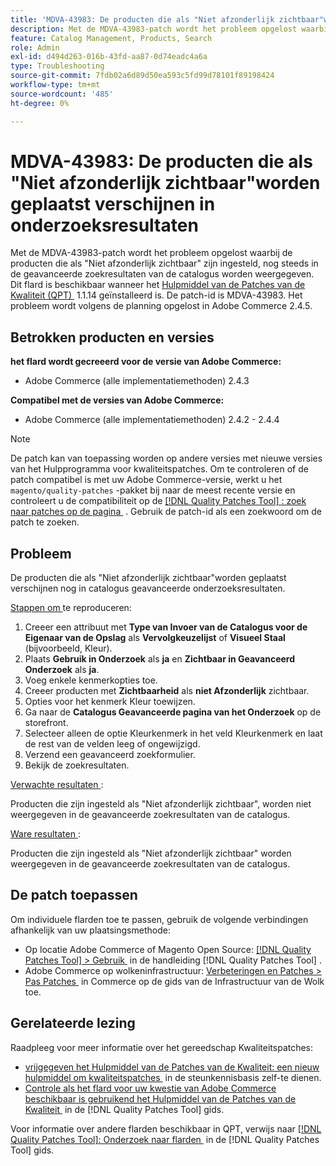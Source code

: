 ```yaml
---
title: 'MDVA-43983: De producten die als "Niet afzonderlijk zichtbaar"worden geplaatst verschijnen in onderzoeksresultaten'
description: Met de MDVA-43983-patch wordt het probleem opgelost waarbij de producten die als "Niet afzonderlijk zichtbaar" zijn ingesteld, nog steeds in de geavanceerde zoekresultaten van de catalogus worden weergegeven. Deze patch is beschikbaar wanneer [Quality Patches Tool (QPT)] (https://experienceleague.adobe.com/nl/docs/commerce-operations/tools/quality-patches-tool/quality-patches-tool-to-self-serve-quality-patches) 1.1.14 is geïnstalleerd. De patch-id is MDVA-43983. Het probleem wordt volgens de planning opgelost in Adobe Commerce 2.4.5.
feature: Catalog Management, Products, Search
role: Admin
exl-id: d494d263-016b-43fd-aa87-0d74eadc4a6a
type: Troubleshooting
source-git-commit: 7fdb02a6d89d50ea593c5fd99d78101f89198424
workflow-type: tm+mt
source-wordcount: '485'
ht-degree: 0%

---
```


# MDVA-43983: De producten die als &quot;Niet afzonderlijk zichtbaar&quot;worden geplaatst verschijnen in onderzoeksresultaten

Met de MDVA-43983-patch wordt het probleem opgelost waarbij de producten die als &quot;Niet afzonderlijk zichtbaar&quot; zijn ingesteld, nog steeds in de geavanceerde zoekresultaten van de catalogus worden weergegeven. Dit flard is beschikbaar wanneer het [&#x200B; Hulpmiddel van de Patches van de Kwaliteit (QPT) &#x200B;](https://experienceleague.adobe.com/nl/docs/commerce-operations/tools/quality-patches-tool/quality-patches-tool-to-self-serve-quality-patches) 1.1.14 geïnstalleerd is. De patch-id is MDVA-43983. Het probleem wordt volgens de planning opgelost in Adobe Commerce 2.4.5.

## Betrokken producten en versies

**het flard wordt gecreeerd voor de versie van Adobe Commerce:**

* Adobe Commerce (alle implementatiemethoden) 2.4.3

**Compatibel met de versies van Adobe Commerce:**

* Adobe Commerce (alle implementatiemethoden) 2.4.2 - 2.4.4

>[!NOTE]
>
>De patch kan van toepassing worden op andere versies met nieuwe versies van het Hulpprogramma voor kwaliteitspatches. Om te controleren of de patch compatibel is met uw Adobe Commerce-versie, werkt u het `magento/quality-patches` -pakket bij naar de meest recente versie en controleert u de compatibiliteit op de [[!DNL Quality Patches Tool] : zoek naar patches op de pagina &#x200B;](https://experienceleague.adobe.com/nl/docs/commerce-operations/tools/quality-patches-tool/quality-patches-tool-to-self-serve-quality-patches) . Gebruik de patch-id als een zoekwoord om de patch te zoeken.

## Probleem

De producten die als &quot;Niet afzonderlijk zichtbaar&quot;worden geplaatst verschijnen nog in catalogus geavanceerde onderzoeksresultaten.

<u> Stappen om </u> te reproduceren:

1. Creeer een attribuut met **Type van Invoer van de Catalogus voor de Eigenaar van de Opslag** als **Vervolgkeuzelijst** of **Visueel Staal** (bijvoorbeeld, Kleur).
1. Plaats **Gebruik in Onderzoek** als **ja** en **Zichtbaar in Geavanceerd Onderzoek** als **ja**.
1. Voeg enkele kenmerkopties toe.
1. Creeer producten met **Zichtbaarheid** als **niet Afzonderlijk** zichtbaar.
1. Opties voor het kenmerk Kleur toewijzen.
1. Ga naar de **Catalogus Geavanceerde pagina van het Onderzoek** op de storefront.
1. Selecteer alleen de optie Kleurkenmerk in het veld Kleurkenmerk en laat de rest van de velden leeg of ongewijzigd.
1. Verzend een geavanceerd zoekformulier.
1. Bekijk de zoekresultaten.

<u> Verwachte resultaten </u>:

Producten die zijn ingesteld als &quot;Niet afzonderlijk zichtbaar&quot;, worden niet weergegeven in de geavanceerde zoekresultaten van de catalogus.

<u> Ware resultaten </u>:

Producten die zijn ingesteld als &quot;Niet afzonderlijk zichtbaar&quot; worden weergegeven in de geavanceerde zoekresultaten van de catalogus.

## De patch toepassen

Om individuele flarden toe te passen, gebruik de volgende verbindingen afhankelijk van uw plaatsingsmethode:

* Op locatie Adobe Commerce of Magento Open Source: [[!DNL Quality Patches Tool] > Gebruik &#x200B;](/help/tools/quality-patches-tool/usage.md) in de handleiding [!DNL Quality Patches Tool] .
* Adobe Commerce op wolkeninfrastructuur: [&#x200B; Verbeteringen en Patches > Pas Patches &#x200B;](https://experienceleague.adobe.com/docs/commerce-cloud-service/user-guide/develop/upgrade/apply-patches.html?lang=nl-NL) in Commerce op de gids van de Infrastructuur van de Wolk toe.

## Gerelateerde lezing

Raadpleeg voor meer informatie over het gereedschap Kwaliteitspatches:

* [&#x200B; vrijgegeven het Hulpmiddel van de Patches van de Kwaliteit: een nieuw hulpmiddel om kwaliteitspatches &#x200B;](https://experienceleague.adobe.com/nl/docs/commerce-operations/tools/quality-patches-tool/quality-patches-tool-to-self-serve-quality-patches) in de steunkennisbasis zelf-te dienen.
* [&#x200B; Controle als het flard voor uw kwestie van Adobe Commerce beschikbaar is gebruikend het Hulpmiddel van de Patches van de Kwaliteit &#x200B;](/help/tools/quality-patches-tool/patches-available-in-qpt/check-patch-for-magento-issue-with-magento-quality-patches.md) in de [!DNL Quality Patches Tool] gids.

Voor informatie over andere flarden beschikbaar in QPT, verwijs naar [[!DNL Quality Patches Tool]: Onderzoek naar flarden &#x200B;](https://experienceleague.adobe.com/tools/commerce-quality-patches/index.html?lang=nl-NL) in de [!DNL Quality Patches Tool] gids.

